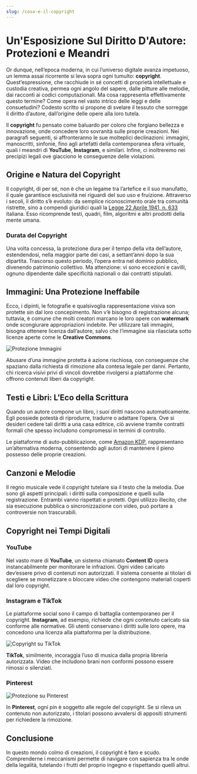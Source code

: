 ```yaml
---
slug: /cosa-e-il-copyright
---
```


# Un'Esposizione Sul Diritto D'Autore: Protezioni e Meandri

Or dunque, nell’epoca moderna, in cui l’universo digitale avanza impetuoso, un lemma assai ricorrente si leva sopra ogni tumulto: **copyright**. Quest’espressione, che racchiude in sé concetti di proprietà intellettuale e custodia creativa, permea ogni angolo del sapere, dalle pitture alle melodie, dai racconti ai codici computazionali. Ma cosa rappresenta effettivamente questo termine? Come opera nel vasto intrico delle leggi e delle consuetudini? Codesto scritto si propone di svelare il tessuto che sorregge il diritto d’autore, dall’origine delle opere alla loro tutela.

Il **copyright** fu pensato come baluardo per coloro che forgiano bellezza e innovazione, onde concedere loro sovranità sulle proprie creazioni. Nei paragrafi seguenti, si affronteranno le sue molteplici declinazioni: immagini, manoscritti, sinfonie, fino agli artefatti della contemporanea sfera virtuale, quali i meandri di **YouTube**, **Instagram**, e similari. Infine, ci inoltreremo nei precipizi legali ove giacciono le conseguenze delle violazioni.

## Origine e Natura del Copyright

Il copyright, di per sé, non è che un legame tra l’artefice e il suo manufatto, il quale garantisce esclusività nei riguardi del suo uso e fruizione. Attraverso i secoli, il diritto s’è evoluto: da semplice riconoscimento orale tra comunità ristrette, sino a compendi giuridici quali la [Legge 22 Aprile 1941, n. 633](https://www.normattiva.it/uri-res/N2Ls?urn:nir:stato:legge:1941-04-22;633) italiana. Esso ricomprende testi, quadri, film, algoritmi e altri prodotti della mente umana.

### Durata del Copyright

Una volta concessa, la protezione dura per il tempo della vita dell’autore, estendendosi, nella maggior parte dei casi, a settant’anni dopo la sua dipartita. Trascorso questo periodo, l’opera entra nel dominio pubblico, divenendo patrimonio collettivo. Ma attenzione: vi sono eccezioni e cavilli, ognuno dipendente dalle specificità nazionali o dai contratti stipulati.

## Immagini: Una Protezione Ineffabile

Ecco, i dipinti, le fotografie e qualsivoglia rappresentazione visiva son protette sin dal loro concepimento. Non v’è bisogno di registrazione alcuna; tuttavia, è comune che molti creatori marcano le loro opere con **watermark** onde scongiurare appropriazioni indebite. Per utilizzare tali immagini, bisogna ottenere licenza dall’autore, salvo che l’immagine sia rilasciata sotto licenze aperte come le **Creative Commons**.

![Protezione Immagini](/guide-img/7e6a00ec.jpg)

Abusare d’una immagine protetta è azione rischiosa, con conseguenze che spaziano dalla richiesta di rimozione alla contesa legale per danni. Pertanto, chi ricerca visivi privi di vincoli dovrebbe rivolgersi a piattaforme che offrono contenuti liberi da copyright.

## Testi e Libri: L’Eco della Scrittura

Quando un autore compone un libro, i suoi diritti nascono automaticamente. Egli possiede potestà di riprodurre, tradurre o adattare l’opera. Ove si desideri cedere tali diritti a una casa editrice, ciò avviene tramite contratti formali che spesso includono compromessi in termini di controllo.

Le piattaforme di auto-pubblicazione, come [Amazon KDP](https://www.aranzulla.it/come-pubblicare-un-libro-su-amazon-italia-37218.html#cap4), rappresentano un’alternativa moderna, consentendo agli autori di mantenere il pieno possesso delle proprie creazioni.

## Canzoni e Melodie

Il regno musicale vede il copyright tutelare sia il testo che la melodia. Due sono gli aspetti principali: i diritti sulla composizione e quelli sulla registrazione. Entrambi vanno rispettati e protetti. Ogni utilizzo illecito, che sia esecuzione pubblica o sincronizzazione con video, può portare a controversie non trascurabili.

## Copyright nei Tempi Digitali

### YouTube

Nel vasto mare di **YouTube**, un sistema chiamato **Content ID** opera instancabilmente per monitorare le infrazioni. Ogni video caricato dev’essere privo di contenuti non autorizzati. Il sistema consente ai titolari di scegliere se monetizzare o bloccare video che contengono materiali coperti dal loro copyright.

### Instagram e TikTok

Le piattaforme social sono il campo di battaglia contemporaneo per il copyright. **Instagram**, ad esempio, richiede che ogni contenuto caricato sia conforme alle normative. Gli utenti conservano i diritti sulle loro opere, ma concedono una licenza alla piattaforma per la distribuzione.

![Copyright su TikTok](/guide-img/ee2166c7.jpg)

**TikTok**, similmente, incoraggia l’uso di musica dalla propria libreria autorizzata. Video che includono brani non conformi possono essere rimossi o silenziati.

### Pinterest

![Protezione su Pinterest](/guide-img/7f98e3ab.jpg)

In **Pinterest**, ogni pin è soggetto alle regole del copyright. Se si rileva un contenuto non autorizzato, i titolari possono avvalersi di appositi strumenti per richiedere la rimozione.

## Conclusione

In questo mondo colmo di creazioni, il copyright è faro e scudo. Comprenderne i meccanismi permette di navigare con sapienza tra le onde della legalità, tutelando i frutti del proprio ingegno e rispettando quelli altrui.
